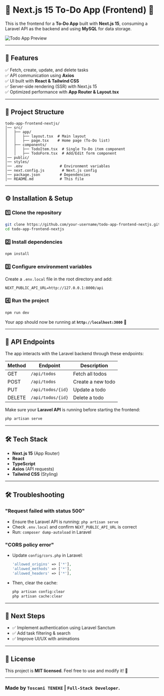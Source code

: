 # **📝 Next.js 15 To-Do App (Frontend) 🚀**

This is the frontend for a **To-Do App** built with **Next.js 15**, consuming a Laravel API as the backend and using **MySQL** for data storage.

![Todo App Preview](/todo-app-preview.png "Todo App Screenshot")

---

## **📌 Features**
✅ Fetch, create, update, and delete tasks  
✅ API communication using **Axios**  
✅ UI built with **React & Tailwind CSS**  
✅ Server-side rendering (SSR) with Next.js 15  
✅ Optimized performance with **App Router & Layout.tsx**  

---

## **📂 Project Structure**
```
todo-app-frontend-nextjs/
│── src/
│   ├── app/
│   │   ├── layout.tsx  # Main layout
│   │   ├── page.tsx    # Home page (To-Do list)
│   ├── components/
│   │   ├── TodoItem.tsx  # Single To-Do item component
│   │   ├── TodoForm.tsx  # Add/Edit form component
│── public/
│── styles/
│── .env                 # Environment variables
│── next.config.js        # Next.js config
│── package.json         # Dependencies
│── README.md            # This file
```

---

## **⚙️ Installation & Setup**
### **1️⃣ Clone the repository**
```bash
git clone https://github.com/your-username/todo-app-frontend-nextjs.git
cd todo-app-frontend-nextjs
```

### **2️⃣ Install dependencies**
```bash
npm install
```

### **3️⃣ Configure environment variables**
Create a `.env.local` file in the root directory and add:

```env
NEXT_PUBLIC_API_URL=http://127.0.0.1:8000/api
```

### **4️⃣ Run the project**
```bash
npm run dev
```
Your app should now be running at **`http://localhost:3000`** 🎉

---

## **🔌 API Endpoints**
The app interacts with the Laravel backend through these endpoints:

| Method | Endpoint           | Description              |
|--------|-------------------|--------------------------|
| GET    | `/api/todos`       | Fetch all todos         |
| POST   | `/api/todos`       | Create a new todo       |
| PUT    | `/api/todos/{id}`  | Update a todo           |
| DELETE | `/api/todos/{id}`  | Delete a todo           |

Make sure your **Laravel API** is running before starting the frontend:
```bash
php artisan serve
```

---

## **🛠 Tech Stack**
- **Next.js 15** (App Router)
- **React**
- **TypeScript**
- **Axios** (API requests)
- **Tailwind CSS** (Styling)

---

## **🛠 Troubleshooting**
### **"Request failed with status 500"**
- Ensure the Laravel API is running: `php artisan serve`
- Check `.env.local` and confirm `NEXT_PUBLIC_API_URL` is correct
- Run: `composer dump-autoload` in Laravel

### **"CORS policy error"**
- Update `config/cors.php` in Laravel:
  ```php
  'allowed_origins' => ['*'],
  'allowed_methods' => ['*'],
  'allowed_headers' => ['*'],
  ```
- Then, clear the cache:
  ```bash
  php artisan config:clear
  php artisan cache:clear
  ```

---

## **📌 Next Steps**
- ✅ Implement authentication using Laravel Sanctum  
- ✅ Add task filtering & search  
- ✅ Improve UI/UX with animations  

---

## **📜 License**
This project is **MIT licensed**. Feel free to use and modify it! 🚀

---

### Made by `Toscani TENEKE` | `Full-Stack Developer`.
